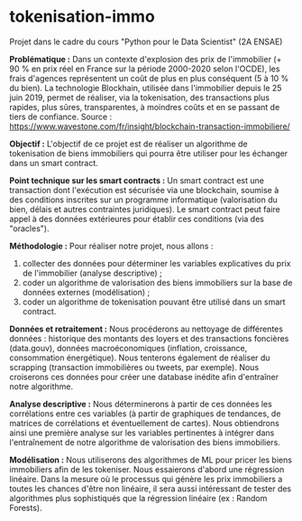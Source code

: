# tokenisation-immo
Projet dans le cadre du cours "Python pour le Data Scientist" (2A ENSAE)

**Problématique :**
Dans un contexte d'explosion des prix de l'immobilier (+ 90 % en prix réel en France sur la période 2000-2020 selon l'OCDE), les frais d'agences représentent un coût de plus en plus conséquent (5 à 10 % du bien). La technologie Blockhain, utilisée dans l'immobilier depuis le 25 juin 2019, permet de réaliser, via la tokenisation, des transactions plus rapides, plus sûres, transparentes, à moindres coûts et en se passant de tiers de confiance.
Source : https://www.wavestone.com/fr/insight/blockchain-transaction-immobiliere/​ 

**Objectif :**
L'objectif de ce projet est de réaliser un algorithme de tokenisation de biens immobiliers qui pourra être utiliser pour les échanger dans un smart contract.

**Point technique sur les smart contracts :**
Un smart contract est une transaction dont l'exécution est sécurisée via une blockchain, soumise à des conditions inscrites sur un programme informatique (valorisation du bien, délais et autres contraintes juridiques). Le smart contract peut faire appel à des données extérieures pour établir ces conditions (via des "oracles").

**Méthodologie :**
Pour réaliser notre projet, nous allons :
1) collecter des données pour déterminer les variables explicatives du prix de l'immobilier (analyse descriptive) ;
2) coder un algorithme de valorisation des biens immobiliers sur la base de données externes (modélisation) ;
3) coder un algorithme de tokenisation pouvant être utilisé dans un smart contract.

**Données et retraitement :**
​Nous procéderons au nettoyage de différentes données : historique des montants des loyers et des transactions foncières (data.gouv), données macroéconomiques (inflation, croissance, consommation énergétique). Nous tenterons également de réaliser du scrapping (transaction immobilières ou tweets, par exemple).
Nous croiserons ces données pour créer une database inédite afin d'entraîner notre algorithme.

**Analyse descriptive :**
Nous déterminerons à partir de ces données les corrélations entre ces variables (à partir de graphiques de tendances, de matrices de corrélations et éventuellement de cartes). Nous obtiendrons ainsi une première analyse sur les variables pertinentes à intégrer dans l'entraînement de notre algorithme de valorisation des biens immobiliers.

**Modélisation :**
Nous utiliserons des algorithmes de ML pour pricer les biens immobiliers afin de les tokeniser.
Nous essaierons d'abord une régression linéaire. Dans la mesure où le processus qui génère les prix immobiliers a toutes les chances d'être non linéaire, il sera aussi intéressant de tester des algorithmes plus sophistiqués que la régression linéaire (ex : Random Forests).
